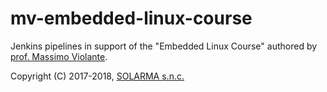 # mv-embedded-linux-course

Jenkins pipelines in support of the "Embedded Linux Course" authored by [prof. Massimo Violante](https://www.linkedin.com/in/massimo-violante-76991919/).

Copyright (C) 2017-2018, [SOLARMA s.n.c.](http://www.solarma.it/)
